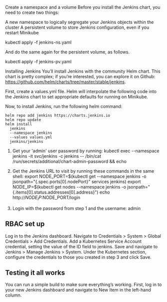 

Create a namespace and a volume
Before you install the Jenkins chart, you need to create two things:

A new namespace to logically segregate your Jenkins objects within the cluster
A persistent volume to store Jenkins configuration, even if you restart Minikube

kubectl apply -f jenkins-ns.yaml

And do the same again for the persistent volume, as follows.

kubectl apply -f jenkins-pv.yaml

Installing Jenkins
You’ll install Jenkins with the community Helm chart. This chart is pretty complex; if you’re interested, you can explore it on Github: https://github.com/helm/charts/tree/master/stable/jenkins.

First, create a values.yml file. Helm will interpolate the following code into the Jenkins chart to set appropriate defaults for running on Minikube.

Now, to install Jenkins, run the following helm command:

```
helm repo add jenkins https://charts.jenkins.io
helm repo update
helm install
  jenkins 
  --namespace jenkins
  --values values.yml 
  jenkins/jenkins 
```

1. Get your 'admin' user password by running:
  kubectl exec --namespace jenkins -it svc/jenkins -c jenkins -- /bin/cat /run/secrets/additional/chart-admin-password && echo
2. Get the Jenkins URL to visit by running these commands in the same shell:
  export NODE_PORT=$(kubectl get --namespace jenkins -o jsonpath="{.spec.ports[0].nodePort}" services jenkins)
  export NODE_IP=$(kubectl get nodes --namespace jenkins -o jsonpath="{.items[0].status.addresses[0].address}")
  echo http://$NODE_IP:$NODE_PORT/login

3. Login with the password from step 1 and the username: admin

## RBAC set up
Log in to the Jenkins dashboard.
Navigate to Credentials > System > Global Credentials > Add Credentials.
Add a Kubernetes Service Account credential, setting the value of the ID field to jenkins.
Save and navigate to Jenkins > Manage Jenkins > System.
Under the Kubernetes section, configure the credentials to those you created in step 3 and click Save.

## Testing it all works

You can run a simple build to make sure everything’s working. First, log in to your new Jenkins dashboard and navigate to New Item in the left-hand column.

